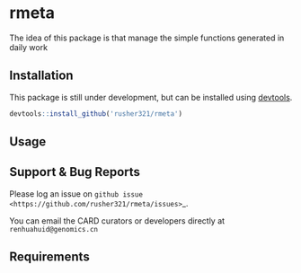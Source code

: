 rmeta
=======

The idea of this package is that manage the simple functions generated in daily work 

Installation
------------

This package is still under development, but can be installed using [devtools](http://cran.r-project.org/web/packages/devtools/index.html).

``` r
devtools::install_github('rusher321/rmeta')
```

Usage
-----
Support & Bug Reports
----------------------

Please log an issue on `github issue <https://github.com/rusher321/rmeta/issues>`_.

You can email the CARD curators or developers directly at `renhuahuid@genomics.cn`

Requirements
--------------------
